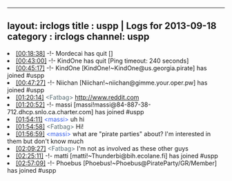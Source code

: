 
---
layout: irclogs
title : uspp | Logs for 2013-09-18
category : irclogs
channel: uspp
---
<li class="logitem"><a href="#00:18:38" name="00:18:38" class="time">[00:18:38]</a> -!- <span class="quit">Mordecai</span> has quit [] </li>
<li class="logitem"><a href="#00:43:00" name="00:43:00" class="time">[00:43:00]</a> -!- <span class="quit">KindOne</span> has quit [Ping timeout: 240 seconds] </li>
<li class="logitem"><a href="#00:45:17" name="00:45:17" class="time">[00:45:17]</a> -!- <span class="join">KindOne</span> [KindOne!~KindOne@us.georgia.pirate] has joined #uspp </li>
<li class="logitem"><a href="#00:47:27" name="00:47:27" class="time">[00:47:27]</a> -!- <span class="join">Niichan</span> [Niichan!~niichan@gimme.your.oper.pw] has joined #uspp </li>
<li class="logitem"><a href="#01:20:14" name="01:20:14" class="time">[01:20:14]</a> <span class="person" style="color:#596d73">&lt;Fatbag&gt;</span> <a href="http://www.reddit.com/r/nottheonion/comments/1ml7vi/broken_pentagon_fax_machine_rejecting_foia/" target="_blank">http://www.reddit.com</a> </li>
<li class="logitem"><a href="#01:20:52" name="01:20:52" class="time">[01:20:52]</a> -!- <span class="join">massi</span> [massi!massi@84-887-38-712.dhcp.snlo.ca.charter.com] has joined #uspp </li>
<li class="logitem"><a href="#01:54:11" name="01:54:11" class="time">[01:54:11]</a> <span class="person" style="color:#3c63ea">&lt;massi&gt;</span> uh hi </li>
<li class="logitem"><a href="#01:54:58" name="01:54:58" class="time">[01:54:58]</a> <span class="person" style="color:#596d73">&lt;Fatbag&gt;</span> Hi! </li>
<li class="logitem"><a href="#01:56:59" name="01:56:59" class="time">[01:56:59]</a> <span class="person" style="color:#3c63ea">&lt;massi&gt;</span> what are "pirate parties" about? I'm interested in them but don't know much </li>
<li class="logitem"><a href="#02:09:27" name="02:09:27" class="time">[02:09:27]</a> <span class="person" style="color:#596d73">&lt;Fatbag&gt;</span> I'm not as involved as these other guys </li>
<li class="logitem"><a href="#02:25:11" name="02:25:11" class="time">[02:25:11]</a> -!- <span class="join">matti</span> [matti!~Thunderbi@bih.ecolane.fi] has joined #uspp </li>
<li class="logitem"><a href="#02:57:09" name="02:57:09" class="time">[02:57:09]</a> -!- <span class="join">Phoebus</span> [Phoebus!~Phoebus@PirateParty/GR/Member] has joined #uspp </li>


